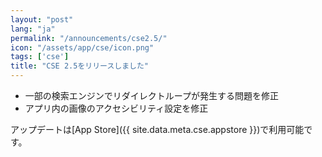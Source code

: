 ```yaml
---
layout: "post"
lang: "ja"
permalink: "/announcements/cse2.5/"
icon: "/assets/app/cse/icon.png"
tags: ['cse']
title: "CSE 2.5をリリースしました"
---
```


- 一部の検索エンジンでリダイレクトループが発生する問題を修正
- アプリ内の画像のアクセシビリティ設定を修正

アップデートは[App Store]({{ site.data.meta.cse.appstore }})で利用可能です。

